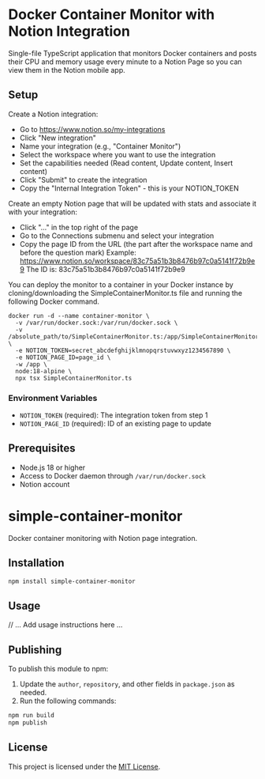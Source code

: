# Docker Container Monitor with Notion Integration

Single-file TypeScript application that monitors Docker containers and posts their CPU and memory usage every minute to a Notion Page so you can view them in the Notion mobile app.

## Setup
Create a Notion integration:
- Go to https://www.notion.so/my-integrations
- Click "New integration"
- Name your integration (e.g., "Container Monitor")
- Select the workspace where you want to use the integration
- Set the capabilities needed (Read content, Update content, Insert content)
- Click "Submit" to create the integration
- Copy the "Internal Integration Token" - this is your NOTION_TOKEN

Create an empty Notion page that will be updated with stats and associate it with your integration:
- Click "..." in the top right of the page
- Go to the Connections submenu and select your integration
- Copy the page ID from the URL (the part after the workspace name and before the question mark)
   Example: https://www.notion.so/workspace/83c75a51b3b8476b97c0a5141f72b9e9
   The ID is: 83c75a51b3b8476b97c0a5141f72b9e9

You can deploy the monitor to a container in your Docker instance by cloning/downloading the SimpleContainerMonitor.ts file and running the following Docker command.
```
docker run -d --name container-monitor \
  -v /var/run/docker.sock:/var/run/docker.sock \
  -v /absolute_path/to/SimpleContainerMonitor.ts:/app/SimpleContainerMonitor.ts \
  -e NOTION_TOKEN=secret_abcdefghijklmnopqrstuvwxyz1234567890 \
  -e NOTION_PAGE_ID=page_id \
  -w /app \
  node:18-alpine \
  npx tsx SimpleContainerMonitor.ts
```


### Environment Variables

- `NOTION_TOKEN` (required): The integration token from step 1
- `NOTION_PAGE_ID` (required): ID of an existing page to update


## Prerequisites

- Node.js 18 or higher
- Access to Docker daemon through `/var/run/docker.sock`
- Notion account

# simple-container-monitor

Docker container monitoring with Notion page integration.

## Installation

```sh
npm install simple-container-monitor
```

## Usage

// ... Add usage instructions here ...

## Publishing

To publish this module to npm:

1. Update the `author`, `repository`, and other fields in `package.json` as needed.
2. Run the following commands:

```sh
npm run build
npm publish
```

## License

This project is licensed under the [MIT License](./LICENSE).